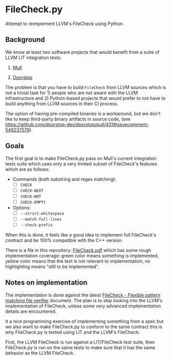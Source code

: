 # FileCheck.py

Attempt to reimplement LLVM's FileCheck using Python.

## Background

We know at least two software projects that would benefit from a suite of
LLVM LIT integration tests:

1. [Mull](https://github.com/mull-project/mull)

2. [Doorstop](https://github.com/doorstop-dev/doorstop/pull/431)

The problem is that you have to build `FileCheck` from LLVM sources
which is not a trivial task for 1) people who are not aware with the LLVM
infrastructure and 2) Python-based projects that would prefer to not have
to build anything from LLVM sources in their CI process.

The option of having pre-compiled binaries is a workaround, but we don't like to
keep third-party binary artifacts in source code,
(see https://github.com/doorstop-dev/doorstop/pull/431#issuecomment-549237579).

## Goals

The first goal is to make FileCheck.py pass on Mull's current integration
tests suite which uses only a very limited subset of FileCheck's features which
are as follows:

- Commands (both substring and regex matching):
  - [ ] `CHECK`
  - [ ] `CHECK-NEXT`
  - [ ] `CHECK-NOT`
  - [ ] `CHECK-EMPTY`
- Options:
  - [ ] `--strict-whitespace`
  - [ ] `--match-full-lines`
  - [ ] `--check-prefix`

When this is done, it feels like a good idea to implement full FileCheck's
contract and be 100% compatible with the C++ version.

There is a file in this repository: [FileCheck.pdf](FileCheck.pdf) which has
some rough implementation coverage: green color means something is implemented,
yellow color means that the text is not relevant to implementation, no
highlighting means "still to be implemented".

## Notes on implementation

The implementation is done against the latest
[FileCheck - Flexible pattern matching file verifier](https://llvm.org/docs/CommandGuide/FileCheck.html)
document. The plan is to skip looking into the LLVM's implementation of
FileCheck, unless some very advanced implementation details are encountered.

It a nice programming exercise of implementing something from a spec but we also
want to make FileCheck.py to conform to the same contract this is why
FileCheck.py is tested using LIT and the LLVM's FileCheck:

First, the LLVM FileCheck is run against a LIT/FileCheck test suite, then
FileCheck.py is run on the same tests to make sure that it has the same behavior
as the LLVM FileCheck.
